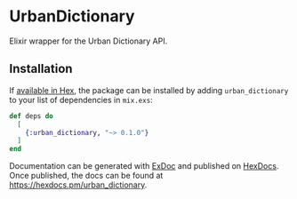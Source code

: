# UrbanDictionary

Elixir wrapper for the Urban Dictionary API.

## Installation

If [available in Hex](https://hex.pm/docs/publish), the package can be installed
by adding `urban_dictionary` to your list of dependencies in `mix.exs`:

```elixir
def deps do
  [
    {:urban_dictionary, "~> 0.1.0"}
  ]
end
```

Documentation can be generated with [ExDoc](https://github.com/elixir-lang/ex_doc)
and published on [HexDocs](https://hexdocs.pm). Once published, the docs can
be found at <https://hexdocs.pm/urban_dictionary>.

